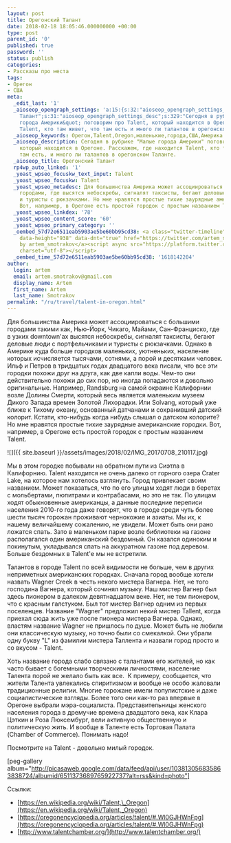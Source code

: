 ```yaml
---
layout: post
title: Орегонский Талант
date: 2018-02-18 18:05:46.000000000 +00:00
type: post
parent_id: '0'
published: true
password: ''
status: publish
categories:
- Рассказы про места
tags:
- Орегон
- США
meta:
  _edit_last: '1'
  _aioseop_opengraph_settings: 'a:15:{s:32:"aioseop_opengraph_settings_title";s:33:"Орегонский
    Талант";s:31:"aioseop_opengraph_settings_desc";s:329:"Сегодня в рубрике &quot;Малые
    города Америки&quot; поговорим про Talent, который находится в Орегоне: где находится
    Talent, кто там живет, что там есть и много ли талантов в орегонском Таланте.";s:32:"aioseop_opengraph_settings_image";s:90:"https://blog.gypsyengineer.com/wp-content/uploads/2018/01/IMG_20170708_210117-1024x576.jpg";s:36:"aioseop_opengraph_settings_customimg";s:0:"";s:37:"aioseop_opengraph_settings_imagewidth";s:0:"";s:38:"aioseop_opengraph_settings_imageheight";s:0:"";s:32:"aioseop_opengraph_settings_video";s:0:"";s:37:"aioseop_opengraph_settings_videowidth";s:0:"";s:38:"aioseop_opengraph_settings_videoheight";s:0:"";s:35:"aioseop_opengraph_settings_category";s:7:"article";s:34:"aioseop_opengraph_settings_section";s:0:"";s:30:"aioseop_opengraph_settings_tag";s:0:"";s:34:"aioseop_opengraph_settings_setcard";s:7:"summary";s:44:"aioseop_opengraph_settings_customimg_twitter";s:0:"";s:44:"aioseop_opengraph_settings_customimg_checker";s:1:"0";}'
  _aioseop_keywords: Орегон,Talent,Oregon,маленькие,города,США,Америка
  _aioseop_description: Сегодня в рубрике "Малые города Америки" поговорим про Talent,
    который находится в Орегоне. Расскажем, где находится Talent, кто там живет, что
    там есть, и много ли талантов в орегонском Таланте.
  _aioseop_title: Орегонский Талант
  rp4wp_auto_linked: '1'
  _yoast_wpseo_focuskw_text_input: Talent
  _yoast_wpseo_focuskw: Talent
  _yoast_wpseo_metadesc: Для большинства Америка может ассоциироваться с большими
    городами, где высятся небоскребы, сигналят таксисты, бегают деловые люди с портфельчиками
    и туристы с рюкзачками. Но мне нравятся простые тихие заурядные американские городки.
    Вот, например, в Орегоне есть простой городок с простым названием Talent.
  _yoast_wpseo_linkdex: '78'
  _yoast_wpseo_content_score: '60'
  _yoast_wpseo_primary_category: ''
  _oembed_57d72e6511eab5903ae5be60bb95cd38: <a class="twitter-timeline" data-width="625"
    data-height="938" data-dnt="true" href="https://twitter.com/artem_smotrakov?ref_src=twsrc%5Etfw">Tweets
    by artem_smotrakov</a><script async src="https://platform.twitter.com/widgets.js"
    charset="utf-8"></script>
  _oembed_time_57d72e6511eab5903ae5be60bb95cd38: '1618142204'
author:
  login: artem
  email: artem.smotrakov@gmail.com
  display_name: Artem
  first_name: Artem
  last_name: Smotrakov
permalink: "/ru/travel/talent-in-oregon.html"
---
```

Для большинства Америка может ассоциироваться с большими городами такими как, Нью-Йорк, Чикаго, Майами, Сан-Франциско, где в узких downtown'ах высятся небоскребы, сигналят таксисты, бегают деловые люди с портфельчиками и туристы с рюкзачками. Однако в Америке куда больше городков маленьких, уютненьких, население которых исчисляется тысячами, сотнями, а порой и десятками человек. Ильф и Петров в тридцатых годах двадцатого века писали, что все эти городки похожи друг на друга, как две капли воды. Чем-то они действительно похожи до сих пор, но иногда попадаются и довольно оригинальные. Например, Randsburg на самой окраине Калифорнии возле Долины Смерти, который весь является маленьким музеем Дикого Запада времен Золотой Лихорадки. Или Solvang, который уже ближе к Тихому океану, основанный датчанами и сохранивший датский колорит. Кстати, кто-нибудь когда нибудь слышал о датском колорите? Но мне нравятся простые тихие заурядные американские городки. Вот, например, в Орегоне есть простой городок с простым названием Talent.

![]({{ site.baseurl }}/assets/images/2018/02/IMG_20170708_210117.jpg)

<!--more-->

Мы в этом городке побывали на обратном пути из Сиэтла в Калифорнию. Talent находится не очень далеко от горного озера Сrater Lake, на которое нам хотелось взглянуть. Город привлекает своим названием. Может показаться, что по его улицам ходят люди в беретах с мольбертами, пюпитрами и контрабасами, но это не так. По улицам ходят обыкновенные американцы, а данные последние переписи населения 2010-го года даже говорят, что в городе среди чуть более шести тысяч горожан проживают чернокожие и азиаты. Мы их, к нашему величайшему сожалению, не увидели. Может быть они рано ложатся спать. Зато в маленьком парке возле библиотеки на газоне располагался один американский бездомный. Он казался одиноким и покинутым, укладывался спать на аккуратном газоне под деревом. Больше бездомных в Talent'е мы не встретили.

Талантов в городе Talent по всей видимости не больше, чем в других неприметных американских городках. Сначала город вообще хотели назвать Wagner Сreek в честь некого мистера Вагнера. Нет, не того господина Вагнера, который сочинял музыку. Наш мистер Вагнер был здесь пионером в далеком девятнадцатом веке. Нет, не тем пионером, что с красным галстуком. Был тот мистер Вагнер одним из первых поселенцев. Название "Wagner" предложил некий мистер Tallent, когда приехал сюда жить уже после пионера мистера Вагнера. Однако, властям название Wagner не пришлось по душе. Может быть не любили они классическую музыку, но точно были со смекалкой. Они убрали одну букву "L" из фамилии мистера Таллента и назвали город просто и со вкусом - Talent.

Хоть название города слабо связано с талантами его жителей, но как часто бывает с богемными творческими личностями, население Талента порой не желало быть как все.&nbsp; К примеру, сообщается, что жители Талента увлекались спиритизмом и вообще не особо жаловали традиционные религии. Многие горожане имели популистские и даже социалистические взгляды. Более того они как-то раз впервые в Орегоне выбрали мэра-социалиста. Представительницы женского населения города в дремучие времена двадцатого века, как Клара Цэткин и Роза Люксембург, вели активную общественную и политическую жить. И вообще в Таленте есть Торговая Палата (Chamber of Commerce). Понимать надо!

Посмотрите на Talent - довольно милый городок.

[peg-gallery album="http://picasaweb.google.com/data/feed/api/user/103813056835863838724/albumid/6511373689765922737?alt=rss&kind=photo"]

Ссылки:

- [https://en.wikipedia.org/wiki/Talent,\_Oregon](https://en.wikipedia.org/wiki/Talent,_Oregon)
- [https://oregonencyclopedia.org/articles/talent/#.Wl0GJHWnFpg](https://oregonencyclopedia.org/articles/talent/#.Wl0GJHWnFpg)
- [http://www.talentchamber.org/](http://www.talentchamber.org/)
